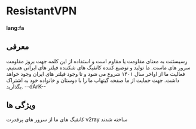 # ResistantVPN
#### lang:fa
## معرفی
رِسیستَنت به معنای مقاومت یا مقاوم است و استفاده از این کلمه جهت
بروز مقاومت سرور های ماست. ما تولید و توضیع کننده کانفیگ های  شکننده
فیلتر های ایرانی هستیم، فعالیت ما از اواخر سال ۱۴۰۱ شروع می شود و تا وجود فیلتر های
ایران وجود خواهد داشت. جهت حمایت از ما صفحه گیتهاب ما را با دوستان و 
خانواده خود به اشتراک بگذارید.
--dArK--
## ویژگی ها
کانفیگ های ما از سرور های پرقدرت v2ray ساخته شدند
